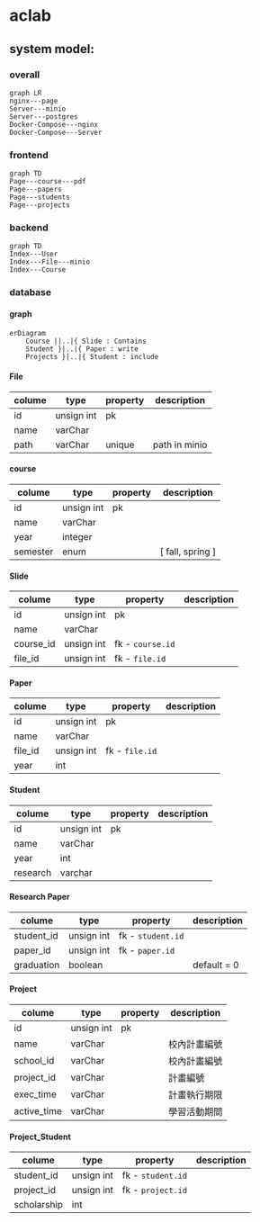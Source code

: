 # aclab

## system model:

### overall

```mermaid
graph LR
nginx---page
Server---minio
Server---postgres
Docker-Compose---nginx
Docker-Compose---Server
```

### frontend
```mermaid
graph TD
Page---course---pdf
Page---papers
Page---students
Page---projects
```

### backend
```mermaid
graph TD
Index---User
Index---File---minio
Index---Course
```

### database

#### graph

```mermaid
erDiagram
    Course ||..|{ Slide : Contains
    Student }|..|{ Paper : write
    Projects }|..|{ Student : include
```

#### File
| colume | type | property | description |
|---|---|---|---|
| id | unsign int | pk | |
| name | varChar | | |
| path | varChar | unique | path in minio |

#### course

| colume | type | property | description |
|---|---|---|---|
| id | unsign int | pk | |
| name | varChar | | |
| year | integer |  | |
| semester | enum | | [ fall, spring ] |

#### Slide

| colume | type | property | description |
|---|---|---|---|
| id | unsign int | pk | |
| name | varChar | | |
| course_id | unsign int | fk - `course.id` | |
| file_id | unsign int | fk - `file.id` | |

#### Paper

| colume | type | property | description |
|---|---|---|---|
| id | unsign int | pk | |
| name | varChar | | |
| file_id | unsign int | fk - `file.id` | |
| year | int | | |

#### Student

| colume | type | property | description |
|---|---|---|---|
| id | unsign int | pk | |
| name | varChar | | |
| year | int | | |
| research | varchar | | |

#### Research Paper

| colume | type | property | description |
|---|---|---|---|
| student_id | unsign int | fk - `student.id` | |
| paper_id | unsign int | fk - `paper.id` |  |
| graduation | boolean | | default = 0 |

#### Project

| colume | type | property | description |
|---|---|---|---|
| id | unsign int | pk | |
| name | varChar | | 校內計畫編號 |
| school_id | varChar | | 校內計畫編號 | 
| project_id | varChar | | 計畫編號 |
| exec_time | varChar | | 計畫執行期限 |
| active_time | varChar | | 學習活動期間 |

#### Project_Student

| colume | type | property | description |
|---|---|---|---|
| student_id | unsign int | fk - `student.id` | |
| project_id | unsign int | fk - `project.id` |  |
| scholarship | int | |  |
